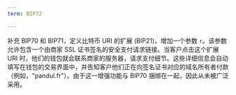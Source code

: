 ```yaml
---
term: BIP72

---
```

补充 BIP70 和 BIP71，定义比特币 URI 的扩展 (BIP21)，增加一个参数 `r`。该参数允许包含一个由商家 SSL 证书签名的安全支付请求链接。当客户点击这个扩展 URI 时，他们的钱包就会联系商家的服务器，请求支付细节。这些详细信息会自动填写在钱包的交易界面中，并告知客户他们正在向签名证书对应的域名所有者付款（例如，"pandul.fr"）。由于这一增强功能与 BIP70 捆绑在一起，因此从未被广泛采用。